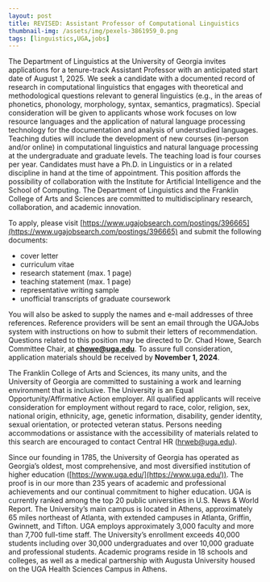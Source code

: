 ```yaml
---
layout: post
title: REVISED: Assistant Professor of Computational Linguistics
thumbnail-img: /assets/img/pexels-3861959_0.png
tags: [linguistics,UGA,jobs]
---
```


The Department of Linguistics at the University of Georgia invites applications for a tenure-track Assistant Professor with an anticipated start date of August 1, 2025. We seek a candidate with a documented record of research in computational linguistics that engages with theoretical and methodological questions relevant to general linguistics (e.g., in the areas of phonetics, phonology, morphology, syntax, semantics, pragmatics). Special consideration will be given to applicants whose work focuses on low resource languages and the application of natural language processing technology for the documentation and analysis of understudied languages. Teaching duties will include the development of new courses (in-person and/or online) in computational linguistics and natural language processing at the undergraduate and graduate levels. The teaching load is four courses per year. Candidates must have a Ph.D. in Linguistics or in a related discipline in hand at the time of appointment. This position affords the possibility of collaboration with the Institute for Artificial Intelligence and the School of Computing. The Department of Linguistics and the Franklin College of Arts and Sciences are committed to multidisciplinary research, collaboration, and academic innovation. 

To apply, please visit [https://www.ugajobsearch.com/postings/396665](https://www.ugajobsearch.com/postings/396665) and submit the following documents:

- cover letter
- curriculum vitae
- research statement (max. 1 page)
- teaching statement (max. 1 page)
- representative writing sample
- unofficial transcripts of graduate coursework

You will also be asked to supply the names and e-mail addresses of three references. Reference providers will be sent an email through the UGAJobs system with instructions on how to submit their letters of recommendation. Questions related to this position may be directed to Dr. Chad Howe, Search Committee Chair, at **chowe@uga.edu**. To assure full consideration, application materials should be received by **November 1, 2024**.

 The Franklin College of Arts and Sciences, its many units, and the University of Georgia are committed to sustaining a work and learning environment that is inclusive. The University is an Equal Opportunity/Affirmative Action employer. All qualified applicants will receive consideration for employment without regard to race, color, religion, sex, national origin, ethnicity, age, genetic information, disability, gender identity, sexual orientation, or protected veteran status. Persons needing accommodations or assistance with the accessibility of materials related to this search are encouraged to contact Central HR (hrweb@uga.edu).

 Since our founding in 1785, the University of Georgia has operated as Georgia’s oldest, most comprehensive, and most diversified institution of higher education ([https://www.uga.edu/](https://www.uga.edu/)). The proof is in our more than 235 years of academic and professional achievements and our continual commitment to higher education. UGA is currently ranked among the top 20 public universities in U.S. News & World Report. The University’s main campus is located in Athens, approximately 65 miles northeast of Atlanta, with extended campuses in Atlanta, Griffin, Gwinnett, and Tifton. UGA employs approximately 3,000 faculty and more than 7,700 full-time staff. The University’s enrollment exceeds 40,000 students including over 30,000 undergraduates and over 10,000 graduate and professional students. Academic programs reside in 18 schools and colleges, as well as a medical partnership with Augusta University housed on the UGA Health Sciences Campus in Athens.
